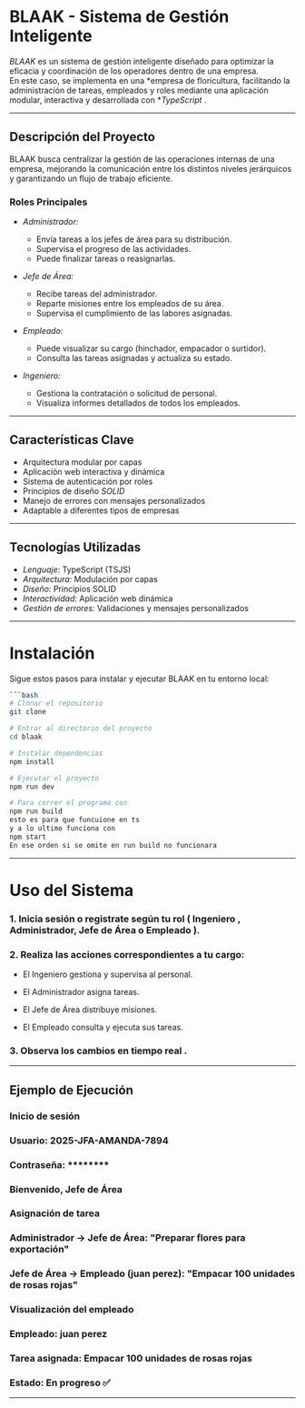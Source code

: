#  BLAAK - Sistema de Gestión Inteligente

*BLAAK* es un sistema de gestión inteligente diseñado para optimizar la eficacia y coordinación de los operadores dentro de una empresa.  
En este caso, se implementa en una *empresa de floricultura, facilitando la administración de tareas, empleados y roles mediante una aplicación modular, interactiva y desarrollada con **TypeScript* .

---

##  Descripción del Proyecto

BLAAK busca centralizar la gestión de las operaciones internas de una empresa, mejorando la comunicación entre los distintos niveles jerárquicos y garantizando un flujo de trabajo eficiente.

### Roles Principales

- *Administrador:*  
  - Envía tareas a los jefes de área para su distribución.  
  - Supervisa el progreso de las actividades.  
  - Puede finalizar tareas o reasignarlas.  

- *Jefe de Área:*  
  - Recibe tareas del administrador.  
  - Reparte misiones entre los empleados de su área.  
  - Supervisa el cumplimiento de las labores asignadas.  

- *Empleado:*  
  - Puede visualizar su cargo (hinchador, empacador o surtidor).  
  - Consulta las tareas asignadas y actualiza su estado.  

- *Ingeniero:*  
  - Gestiona la contratación o solicitud de personal.  
  - Visualiza informes detallados de todos los empleados.  

---

##  Características Clave

- Arquitectura modular por capas  
- Aplicación web interactiva y dinámica  
- Sistema de autenticación por roles  
- Principios de diseño *SOLID*  
- Manejo de errores con mensajes personalizados  
- Adaptable a diferentes tipos de empresas  

---

##  Tecnologías Utilizadas

- *Lenguaje:* TypeScript (TSJS)  
- *Arquitectura:* Modulación por capas  
- *Diseño:* Principios SOLID  
- *Interactividad:* Aplicación web dinámica  
- *Gestión de errores:* Validaciones y mensajes personalizados  

---
#  Instalación

Sigue estos pasos para instalar y ejecutar BLAAK en tu entorno local:

```bash
```bash
# Clonar el repositorio
git clone 

# Entrar al directorio del proyecto
cd blaak

# Instalar dependencias
npm install

# Ejecutar el proyecto
npm run dev

# Para correr el programa con
npm run build
esto es para que funcuione en ts
y a lo ultimo funciona con
npm start
En ese orden si se omite en run build no funcionara

```

---
#  Uso del Sistema

### 1. Inicia sesión o registrate según tu rol ( Ingeniero , Administrador, Jefe de Área o Empleado ).


### 2. Realiza las acciones correspondientes a tu cargo:

- El Ingeniero gestiona y supervisa al personal.

- El Administrador asigna tareas.

- El Jefe de Área distribuye misiones.

- El Empleado consulta y ejecuta sus tareas.


### 3. Observa los cambios en tiempo real .


---
##  Ejemplo de Ejecución

### Inicio de sesión

### Usuario: 2025-JFA-AMANDA-7894
### Contraseña: ********
### Bienvenido, Jefe de Área

### Asignación de tarea

### Administrador -> Jefe de Área: "Preparar flores para exportación"
### Jefe de Área -> Empleado (juan perez): "Empacar 100 unidades de rosas rojas"

### Visualización del empleado

### Empleado: juan perez
### Tarea asignada: Empacar 100 unidades de rosas rojas
### Estado: En progreso ✅


---


